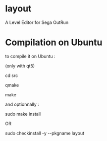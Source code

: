 layout
======

A Level Editor for Sega OutRun

Compilation on Ubuntu
======

to compile it on Ubuntu :

(only with qt5)

cd src

qmake

make

and optionnally :

sudo make install

OR

sudo checkinstall -y --pkgname layout
